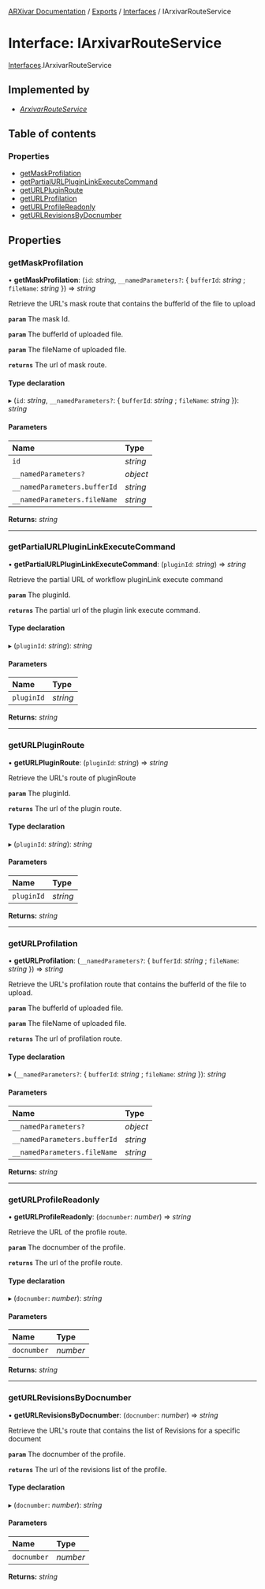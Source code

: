 [ARXivar Documentation](../README.md) / [Exports](../modules.md) / [Interfaces](../modules/interfaces.md) / IArxivarRouteService

# Interface: IArxivarRouteService

[Interfaces](../modules/interfaces.md).IArxivarRouteService

## Implemented by

- [*ArxivarRouteService*](../classes/arxivarrouteservice.arxivarrouteservice-1.md)

## Table of contents

### Properties

- [getMaskProfilation](interfaces.iarxivarrouteservice.md#getmaskprofilation)
- [getPartialURLPluginLinkExecuteCommand](interfaces.iarxivarrouteservice.md#getpartialurlpluginlinkexecutecommand)
- [getURLPluginRoute](interfaces.iarxivarrouteservice.md#geturlpluginroute)
- [getURLProfilation](interfaces.iarxivarrouteservice.md#geturlprofilation)
- [getURLProfileReadonly](interfaces.iarxivarrouteservice.md#geturlprofilereadonly)
- [getURLRevisionsByDocnumber](interfaces.iarxivarrouteservice.md#geturlrevisionsbydocnumber)

## Properties

### getMaskProfilation

• **getMaskProfilation**: (`id`: *string*, `__namedParameters?`: { `bufferId`: *string* ; `fileName`: *string*  }) => *string*

Retrieve the URL's mask route that contains the bufferId of the file to upload

**`param`** The mask Id.

**`param`** The bufferId of uploaded file.

**`param`** The fileName of uploaded file.

**`returns`** The url of mask route.

#### Type declaration

▸ (`id`: *string*, `__namedParameters?`: { `bufferId`: *string* ; `fileName`: *string*  }): *string*

#### Parameters

| Name | Type |
| :------ | :------ |
| `id` | *string* |
| `__namedParameters?` | *object* |
| `__namedParameters.bufferId` | *string* |
| `__namedParameters.fileName` | *string* |

**Returns:** *string*

___

### getPartialURLPluginLinkExecuteCommand

• **getPartialURLPluginLinkExecuteCommand**: (`pluginId`: *string*) => *string*

Retrieve the partial URL of workflow pluginLink execute command

**`param`** The pluginId.

**`returns`** The partial url of the plugin link execute command.

#### Type declaration

▸ (`pluginId`: *string*): *string*

#### Parameters

| Name | Type |
| :------ | :------ |
| `pluginId` | *string* |

**Returns:** *string*

___

### getURLPluginRoute

• **getURLPluginRoute**: (`pluginId`: *string*) => *string*

Retrieve the URL's route of pluginRoute

**`param`** The pluginId.

**`returns`** The url of the plugin route.

#### Type declaration

▸ (`pluginId`: *string*): *string*

#### Parameters

| Name | Type |
| :------ | :------ |
| `pluginId` | *string* |

**Returns:** *string*

___

### getURLProfilation

• **getURLProfilation**: (`__namedParameters?`: { `bufferId`: *string* ; `fileName`: *string*  }) => *string*

Retrieve the URL's profilation route that contains the bufferId of the file to upload.

**`param`** The bufferId of uploaded file.

**`param`** The fileName of uploaded file.

**`returns`** The url of profilation route.

#### Type declaration

▸ (`__namedParameters?`: { `bufferId`: *string* ; `fileName`: *string*  }): *string*

#### Parameters

| Name | Type |
| :------ | :------ |
| `__namedParameters?` | *object* |
| `__namedParameters.bufferId` | *string* |
| `__namedParameters.fileName` | *string* |

**Returns:** *string*

___

### getURLProfileReadonly

• **getURLProfileReadonly**: (`docnumber`: *number*) => *string*

Retrieve the URL of the profile route.

**`param`** The docnumber of the profile.

**`returns`** The url of the profile route.

#### Type declaration

▸ (`docnumber`: *number*): *string*

#### Parameters

| Name | Type |
| :------ | :------ |
| `docnumber` | *number* |

**Returns:** *string*

___

### getURLRevisionsByDocnumber

• **getURLRevisionsByDocnumber**: (`docnumber`: *number*) => *string*

Retrieve the URL's route that contains the list of Revisions for a specific document

**`param`** The docnumber of the profile.

**`returns`** The url of the revisions list of the profile.

#### Type declaration

▸ (`docnumber`: *number*): *string*

#### Parameters

| Name | Type |
| :------ | :------ |
| `docnumber` | *number* |

**Returns:** *string*
